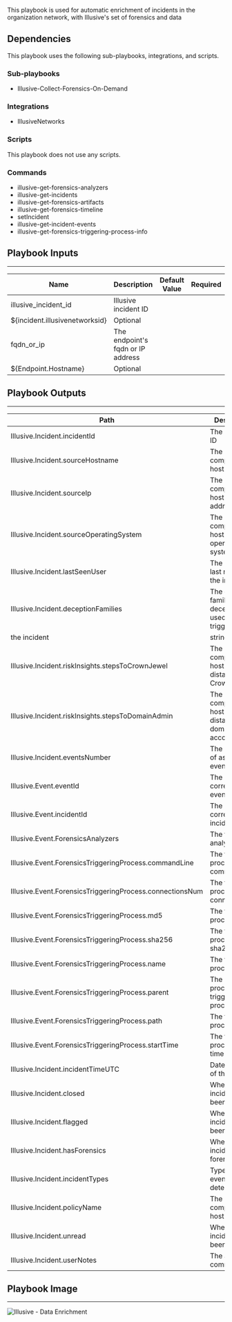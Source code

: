 This playbook is used for automatic enrichment of incidents in the organization network, with Illusive's set of forensics and data

## Dependencies
This playbook uses the following sub-playbooks, integrations, and scripts.

### Sub-playbooks
* Illusive-Collect-Forensics-On-Demand

### Integrations
* IllusiveNetworks

### Scripts
This playbook does not use any scripts.

### Commands
* illusive-get-forensics-analyzers
* illusive-get-incidents
* illusive-get-forensics-artifacts
* illusive-get-forensics-timeline
* setIncident
* illusive-get-incident-events
* illusive-get-forensics-triggering-process-info

## Playbook Inputs
---

| **Name** | **Description** | **Default Value** | **Required** |
| --- | --- | --- | --- |
| illusive_incident_id | Illusive incident ID
 | ${incident.illusivenetworksid} | Optional |
| fqdn_or_ip | The endpoint's fqdn or IP address
 | ${Endpoint.Hostname} | Optional |

## Playbook Outputs
---

| **Path** | **Description** | **Type** |
| --- | --- | --- |
| Illusive.Incident.incidentId | The Incident ID | number |
| Illusive.Incident.sourceHostname | The compromised host's name | string |
| Illusive.Incident.sourceIp | The compromised host's IP address | string |
| Illusive.Incident.sourceOperatingSystem | The compromised host's operating system | string |
| Illusive.Incident.lastSeenUser | The user who last reviewed the incident | string |
| Illusive.Incident.deceptionFamilies | The deception families of the deceptions used to trigger
the incident | string |
| Illusive.Incident.riskInsights.stepsToCrownJewel | The compromised host's lateral distance from Crown Jewels | number |
| Illusive.Incident.riskInsights.stepsToDomainAdmin | The compromised host's lateral distance from domain admin accounts | number |
| Illusive.Incident.eventsNumber | The number of associated events | number |
| Illusive.Event.eventId | The corresponding event ID | number |
| Illusive.Event.incidentId | The corresponding incident ID | number |
| Illusive.Event.ForensicsAnalyzers | The forensics analyzer | string |
| Illusive.Event.ForensicsTriggeringProcess.commandLine | The triggering process command line | string |
| Illusive.Event.ForensicsTriggeringProcess.connectionsNum | The triggering process active connections | number |
| Illusive.Event.ForensicsTriggeringProcess.md5 | The triggering process md5 | string |
| Illusive.Event.ForensicsTriggeringProcess.sha256 | The triggering process sha256 | string |
| Illusive.Event.ForensicsTriggeringProcess.name | The triggering process name | string |
| Illusive.Event.ForensicsTriggeringProcess.parent | The parent process of the triggering process | string |
| Illusive.Event.ForensicsTriggeringProcess.path | The triggering process path | string |
| Illusive.Event.ForensicsTriggeringProcess.startTime | The triggering process start time | date |
| Illusive.Incident.incidentTimeUTC | Date and time of the incident | date |
| Illusive.Incident.closed | Whether the incident has been closed | boolean |
| Illusive.Incident.flagged | Whether the incident has been flagged | boolean |
| Illusive.Incident.hasForensics | Whether incident has forensics | boolean |
| Illusive.Incident.incidentTypes | Type of events detected | string |
| Illusive.Incident.policyName | The compromised host's policy | string |
| Illusive.Incident.unread | Whether the incident has been read | boolean |
| Illusive.Incident.userNotes | The analyst's comments | string |

## Playbook Image
---
![Illusive - Data Enrichment](../../doc_files/Illusive-Data_Enrichment.png)